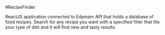 #RecipeFinder

ReactJS application connected to Edamam API that holds a database of food recipes. Search for any recipe you want with a specified filter that fits your type of diet and it will find new and tasty results.

